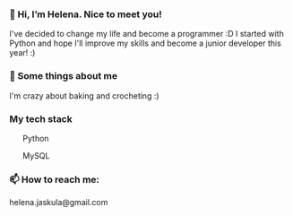 <h3>👋 Hi, I’m Helena.  Nice to meet you!</h3>
  <p>I've decided to change my life and become a programmer :D I started with Python and hope I'll improve my skills and become a junior developer this year! :)</p>

<h3>👀 Some things about me</h3>
  <p>I'm crazy about baking and crocheting :)</p>

<h3>My tech stack</h3>
  <ul>Python</ul>
  <ul>MySQL</ul>

<h3>📫 How to reach me:</h3>
  <p>helena.jaskula@gmail.com</p>

<!---
hellenaj/hellenaj is a ✨ special ✨ repository because its `README.md` (this file) appears on your GitHub profile.
You can click the Preview link to take a look at your changes.
--->
